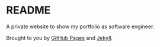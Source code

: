 # README

A private website to show my portfolio as software engineer.

Brought to you by [GitHub Pages](https://pages.github.com/) and [Jekyll](https://jekyllrb.com/).

